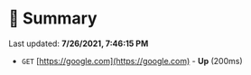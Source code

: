 # 📖 Summary
Last updated: **7/26/2021, 7:46:15 PM**

- `GET` [https://google.com](https://google.com) - **Up** (200ms)
